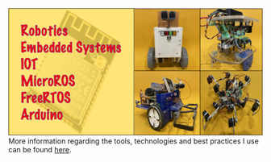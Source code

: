 <img title="agingApprenticeBanner" alt="Alt text" src="https://github.com/theAgingApprentice/theAgingApprentice/blob/main/agingApprenticeBanner.png">
More information regarding the tools, technologies and best practices I use can be found <a href="https://theagingapprentice.github.io/">here</a>.
